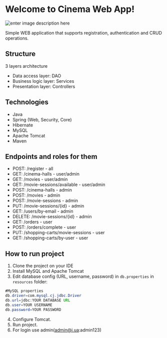 
# Welcome to Cinema Web App!
![enter image description here](https://i.imgur.com/bBLr71w.jpg)

Simple WEB application that supports registration, authentication and CRUD operations.

## Structure
3 layers architecture
- Data access layer: DAO
- Business logic layer: Services
- Presentation layer: Controllers

## Technologies
- Java
- Spring (Web, Security, Core)
- Hibernate
- MySQL
- Apache Tomcat
- Maven

## Endpoints and roles for them
- POST: /register - all
- GET: /cinema-halls - user/admin
- GET: /movies - user/admin
- GET: /movie-sessions/available - user/admin
- POST: /cinema-halls - admin
- POST: /movies - admin
- POST: /movie-sessions - admin
- PUT: /movie-sessions/{id} - admin
- GET: /users/by-email - admin
- DELETE: /movie-sessions/{id} - admin
- GET: /orders - user
- POST: /orders/complete - user
- PUT: /shopping-carts/movie-sessions - user
- GET: /shopping-carts/by-user - user

## How to run project
1. Clone the project on your IDE
2. Install MySQL and Apache Tomcat
3. Edit database config (URL, username, password) in ```db.properties``` in ```resources``` folder:

``` java
#MySQL properties
db.driver=com.mysql.cj.jdbc.Driver
db.url=jdbc:YOUR DATABASE URL
db.user=YOUR USERNAME
db.password=YOUR PASSWORD
```
4. Configure Tomcat.
5. Run project.
6. For login use admin(admin@i.ua:admin123)
